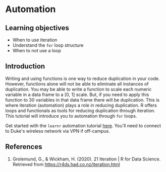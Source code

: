 # Automation

## Learning objectives

- When to use iteration
- Understand the `for` loop structure
- When to not use a loop

## Introduction

Writing and using functions is one way to reduce duplication in your code.
However, functions alone will not be able to eliminate all instances of
duplication. You may be able to write a function to scale each numeric variable
in a data frame to a [0, 1] scale. But, if you need to apply this function
to 30 variables in that data frame there will be duplication. This is where
iteration (automation) plays a role in reducing duplication. R offers loops
and functionals as tools for reducing duplication through iteration. This
tutorial will introduce you to automation through `for` loops.

Get started with the `learnr` automation tutorial
[here](http://num1.stat.duke.edu:3939/automation/). You'll need to connect
to Duke's wireless network via VPN if off-campus.

## References

1. Grolemund, G., & Wickham, H. (2020). 21 Iteration | R for Data Science.
   Retrieved from https://r4ds.had.co.nz/iteration.html
